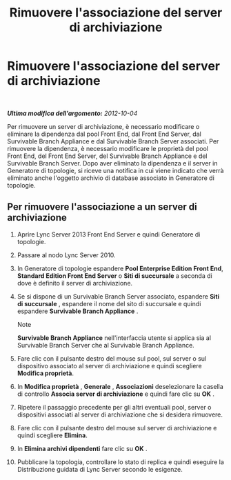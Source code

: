 ﻿---
title: Rimuovere l'associazione del server di archiviazione
TOCTitle: Rimuovere l'associazione del server di archiviazione
ms:assetid: dabac157-71ee-4afe-b0b6-4a083d165ffb
ms:mtpsurl: https://technet.microsoft.com/it-it/library/JJ721903(v=OCS.15)
ms:contentKeyID: 49887780
ms.date: 08/24/2015
mtps_version: v=OCS.15
ms.translationtype: HT
---

# Rimuovere l'associazione del server di archiviazione

 

_**Ultima modifica dell'argomento:** 2012-10-04_

Per rimuovere un server di archiviazione, è necessario modificare o eliminare la dipendenza dal pool Front End, dal Front End Server, dal Survivable Branch Appliance e dal Survivable Branch Server associati. Per rimuovere la dipendenza, è necessario modificare le proprietà del pool Front End, del Front End Server, del Survivable Branch Appliance e del Survivable Branch Server. Dopo aver eliminato la dipendenza e il server in Generatore di topologie, si riceve una notifica in cui viene indicato che verrà eliminato anche l'oggetto archivio di database associato in Generatore di topologie.

## Per rimuovere l'associazione a un server di archiviazione

1.  Aprire Lync Server 2013 Front End Server e quindi Generatore di topologie.

2.  Passare al nodo Lync Server 2010.

3.  In Generatore di topologie espandere **Pool Enterprise Edition Front End**, **Standard Edition Front End Server** o **Siti di succursale** a seconda di dove è definito il server di archiviazione.

4.  Se si dispone di un Survivable Branch Server associato, espandere **Siti di succursale** , espandere il nome del sito di succursale e quindi espandere **Survivable Branch Appliance** .
    

    > [!NOTE]
    > <STRONG>Survivable Branch Appliance</STRONG> nell'interfaccia utente si applica sia al Survivable Branch Server che al Survivable Branch Appliance.



5.  Fare clic con il pulsante destro del mouse sul pool, sul server o sul dispositivo associato al server di archiviazione e quindi scegliere **Modifica proprietà**.

6.  In **Modifica proprietà** , **Generale** , **Associazioni** deselezionare la casella di controllo **Associa server di archiviazione** e quindi fare clic su **OK** .

7.  Ripetere il passaggio precedente per gli altri eventuali pool, server o dispositivi associati al server di archiviazione che si desidera rimuovere.

8.  Fare clic con il pulsante destro del mouse sul server di archiviazione e quindi scegliere **Elimina**.

9.  In **Elimina archivi dipendenti** fare clic su **OK** .

10. Pubblicare la topologia, controllare lo stato di replica e quindi eseguire la Distribuzione guidata di Lync Server secondo le esigenze.

